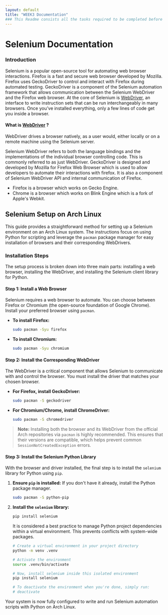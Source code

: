 ```yaml
---
layout: default
title: "WEEK3 Documentation"
### This Readme consists all the tasks required to be completed before the end of [WEEK3]
---
```


# Selenium Documentation

### **Introduction** 
Selenium is a popular open-source tool for automating web browser interactions. Firefox is a fast and secure web browser developed by Mozilla. Firefox uses GeckoDriver to control and interact with Firefox during automated testing. GeckoDriver is a component of the Selenium automation framework that allows communication between the Selenium WebDriver and the Firefox web browser.
At the core of Selenium is [WebDriver](https://www.selenium.dev/documentation/webdriver/), an interface to write instruction sets that can be run interchangeably in many browsers. Once you’ve installed everything, only a few lines of code get you inside a browser.

#### What is [WebDriver](https://www.selenium.dev/documentation/webdriver/) ?

WebDriver drives a browser natively, as a user would, either locally or on a remote machine using the Selenium server.

Selenium WebDriver refers to both the language bindings and the implementations of the individual browser controlling code. This is commonly referred to as just WebDriver.
GeckoDriver is designed and developed by Mozilla for Firefox Web Browser which is used to allow developers to automate their interactions with firefox. It is also a component of Selenium WebDriver API and internal communication of Firefox.

* Firefox is a browser which works on Gecko Engine.
* Chrome is a browser which works on Blink Engine which is a fork of Apple's Webkit.

## Selenium Setup on Arch Linux

This guide provides a straightforward method for setting up a Selenium environment on an Arch Linux system. The instructions focus on using Python for scripting and leverage the `pacman` package manager for easy installation of browsers and their corresponding WebDrivers.

### Installation Steps

The setup process is broken down into three main parts: installing a web browser, installing the WebDriver, and installing the Selenium client library for Python.

#### Step 1: Install a Web Browser

Selenium requires a web browser to automate. You can choose between Firefox or Chromium (the open-source foundation of Google Chrome). Install your preferred browser using `pacman`.

* **To install Firefox:**
    ```bash
    sudo pacman -Syu firefox
    ```

* **To install Chromium:**
    ```bash
    sudo pacman -Syu chromium
    ```

#### Step 2: Install the Corresponding WebDriver

The WebDriver is a critical component that allows Selenium to communicate with and control the browser. You must install the driver that matches your chosen browser.

* **For Firefox, install GeckoDriver:**
    ```bash
    sudo pacman -S geckodriver
    ```

* **For Chromium/Chrome, install ChromeDriver:**
    ```bash
    sudo pacman -S chromedriver
    ```

> **Note:** Installing both the browser and its WebDriver from the official Arch repositories via `pacman` is highly recommended. This ensures that their versions are compatible, which helps prevent common `SessionNotCreatedException` errors.

#### Step 3: Install the Selenium Python Library

With the browser and driver installed, the final step is to install the `selenium` library for Python using `pip`.

1.  **Ensure `pip` is installed:** If you don't have it already, install the Python package manager.
    ```bash
    sudo pacman -S python-pip
    ```

2.  **Install the `selenium` library:**
    ```bash
    pip install selenium
    ```

    It is considered a best practice to manage Python project dependencies within a virtual environment. This prevents conflicts with system-wide packages.

    ```bash
    # Create a virtual environment in your project directory
    python -m venv .venv

    # Activate the environment
    source .venv/bin/activate

    # Now, install selenium inside this isolated environment
    pip install selenium

    # To deactivate the environment when you're done, simply run:
    # deactivate
    ```

Your system is now fully configured to write and run Selenium automation scripts with Python on Arch Linux.
